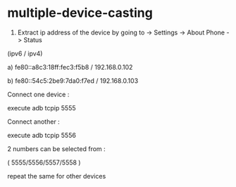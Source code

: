 # multiple-device-casting

1. Extract ip address of the device by going to -> Settings -> About Phone -> Status
 
 (ipv6 / ipv4)
 
a) fe80::a8c3:18ff:fec3:f5b8 / 192.168.0.102

b) fe80::54c5:2be9:7da0:f7ed / 192.168.0.103

Connect one device :
 
execute adb tcpip 5555

Connect another :
 
execute adb tcpip 5556

2 numbers can be selected from :

( 5555/5556/5557/5558 )

repeat the same for other devices
